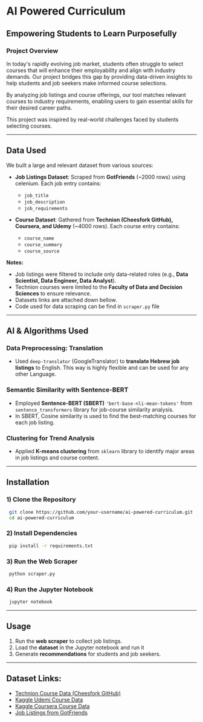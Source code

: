 # AI Powered Curriculum

## Empowering Students to Learn Purposefully

### **Project Overview**
In today's rapidly evolving job market, students often struggle to select courses that will enhance their employability and align with industry demands. Our project bridges this gap by providing data-driven insights to help students and job seekers make informed course selections.

By analyzing job listings and course offerings, our tool matches relevant courses to industry requirements, enabling users to gain essential skills for their desired career paths.

This project was inspired by real-world challenges faced by students selecting courses.

---

## **Data Used**
We built a large and relevant dataset from various sources:
- **Job Listings Dataset**: Scraped from **GotFriends** (~2000 rows) using celenium. Each job entry contains:
  - `job_title`
  - `job_description`
  - `job_requirements`
        
- **Course Dataset**: Gathered from **Technion (Cheesfork GitHub), Coursera, and Udemy** (~4000 rows). Each course entry contains:
  - `course_name`
  - `course_summary`
  - `course_source`

**Notes:**
- Job listings were filtered to include only data-related roles (e.g., **Data Scientist, Data Engineer, Data Analyst**).
- Technion courses were limited to the **Faculty of Data and Decision Sciences** to ensure relevance.
- Datasets links are attached down bellow.
- Code used for data scraping can be find in `scraper.py` file

---

## **AI & Algorithms Used**
### Data Preprocessing: Translation
- Used `deep-translator` (GoogleTranslator) to **translate Hebrew job listings** to English. This way is highly flexible and can be used for any other Language.

### Semantic Similarity with Sentence-BERT
- Employed **Sentence-BERT (SBERT)** `'bert-base-nli-mean-tokens'` from `sentence_transformers` library for job-course similarity analysis.
- In SBERT, Cosine similarity is used to find the best-matching courses for each job listing.

### Clustering for Trend Analysis
- Applied **K-means clustering** from `sklearn` library to identify major areas in job listings and course content.

---

## **Installation**
### 1) Clone the Repository
```sh
 git clone https://github.com/your-username/ai-powered-curriculum.git
 cd ai-powered-curriculum
```
### 2) Install Dependencies
```sh
 pip install -r requirements.txt
```
### 3) Run the Web Scraper
```sh
 python scraper.py
```
### 4) Run the Jupyter Notebook
```sh
 jupyter notebook
```
---

## **Usage**
1. Run the **web scraper** to collect job listings.
2. Load the **dataset** in the Jupyter notebook and run it
3. Generate **recommendations** for students and job seekers.

---
## **Dataset Links**:
- [Technion Course Data (Cheesfork GitHub)](https://github.com/michael-maltsev/technion-sap-info-fetcher)
- [Kaggle Udemi Course Data](https://www.kaggle.com/datasets/suddharshan/best-data-science-courses-udemy)
- [Kaggle Coursera Course Data](https://www.kaggle.com/datasets/tianyimasf/coursera-course-dataset)
- [Job Listings from GotFriends](https://www.gotfriends.co.il/)

